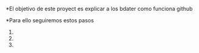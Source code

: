 *El objetivo de este proyect es explicar a los bdater como funciona github

*Para ello seguiremos estos pasos

1.
2.
3.